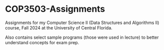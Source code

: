 # COP3503-Assignments
Assignments for my Computer Science II (Data Structures and Algorithms II) course, Fall 2024 at the University of Central Florida.

Also contains select sample programs (those were used in lecture) to better understand concepts for exam prep.
